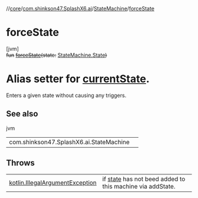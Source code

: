 //[core](../../../index.md)/[com.shinkson47.SplashX6.ai](../index.md)/[StateMachine](index.md)/[forceState](force-state.md)

# forceState

[jvm]\
~~fun~~ [~~forceState~~](force-state.md)~~(~~~~state~~~~:~~ [StateMachine.State](-state/index.md)~~)~~

# Alias setter for [currentState](current-state.md).

Enters a given state without causing any triggers.

## See also

jvm

| | |
|---|---|
| com.shinkson47.SplashX6.ai.StateMachine |  |

## Throws

| | |
|---|---|
| [kotlin.IllegalArgumentException](https://kotlinlang.org/api/latest/jvm/stdlib/kotlin/-illegal-argument-exception/index.html) | if [state](force-state.md) has not beed added to this machine via addState. |
